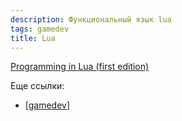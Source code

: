 ```yaml
---
description: Функциональный язык lua
tags: gamedev
title: Lua
---
```

[Programming in Lua (first edition)](https://www.lua.org/pil/contents.html)

Еще ссылки:

- [[gamedev]]

[//begin]: # "Autogenerated link references for markdown compatibility"
[gamedev]: gamedev "Gamedev"
[//end]: # "Autogenerated link references"